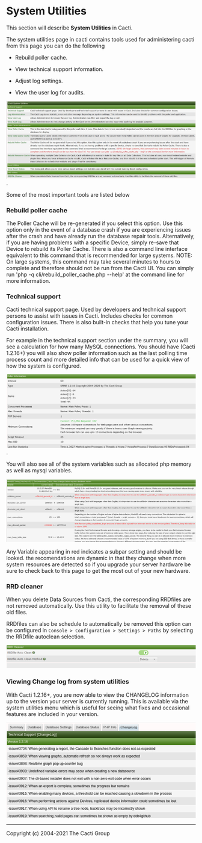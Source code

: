 # System Utilities

This section will describe **System Utilities** in Cacti.

The system utilities page in cacti contains tools used for administering
cacti from this page you can do the following

- Rebuild poller cache.

- View technical support information.

- Adjust log settings.

- View the user log for audits.

![System Utilities](images/cacti_system_utilities.JPG).

Some of the most important tools are listed below

### Rebuild poller cache

The Poller Cache will be re-generated if you select this option. Use this
option only in the event of a database crash if you are experiencing issues
after the crash and have already run the database repair tools. Alternatively,
if you are having problems with a specific Device, simply re-save that Device
to rebuild its Poller Cache. There is also a command line interface equivalent
to this command that is recommended for large systems. NOTE: On large systems,
this command may take several minutes to hours to complete and therefore
should not be run from the Cacti UI. You can simply run
'php -q cli/rebuild_poller_cache.php --help' at the command line for more
information.

### Technical support

Cacti technical support page.  Used by developers and technical support
persons to assist with issues in Cacti.  Includes checks for common
configuration issues.  There is also built-in checks that help you tune
your Cacti installation.

For example in the technical support section under the summary, you will see a
calculation for how many MySQL connections. You should have (Cacti 1.2.16+)
you will also show poller information such as the last polling time process
count and more detailed info that can be used for a quick view of how the
system is configured.

![System Utilities](images/system-utilities-poller.png).

You will also see all of the system variables such as allocated php memory
as well as mysql variables.

![System Utilities](images/system-utilities-db.png)

Any Variable appearing in red indicates a subpar setting and should be looked.
the recomendations are dynamic in that they change when more system resources are
detected so if you upgrade your server hardware be sure to check back to this page
to get the most out of your new hardware.

### RRD cleaner

When you delete Data Sources from Cacti, the corresponding RRDfiles are not
removed automatically. Use this utility to facilitate the removal of
these old files.

RRDfiles can also be schedule to automatically be removed this option can
be configured in `Console > Configuration > Settings > Paths` by selecting
the RRDfile autoclean selection.

![System Utilities](images/rrd-autoclean.png)

### Viewing Change log from system utilities

With Cacti 1.2.16+, you are now able to view the CHANGELOG information up to the
version your server is currently running.  This is available via the system
utilities menu which is useful for seeing what fixes and occasional features are
included in your version.

![System Utilities](images/change-log-sysutils.png)

---
Copyright (c) 2004-2021 The Cacti Group
